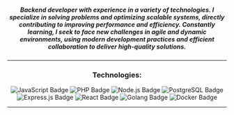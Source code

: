 <h5 align="center">Backend developer with experience in a variety of technologies. I specialize in solving problems and optimizing scalable systems, directly contributing to improving performance and efficiency. Constantly learning, I seek to face new challenges in agile and dynamic environments, using modern development practices and efficient collaboration to deliver high-quality solutions.</h5>

<hr>

<h3 align="center">Technologies:</h3>
<p align="center">
  <img src="https://img.shields.io/badge/JavaScript-F7DF1C?logo=javascript&logoColor=black" alt="JavaScript Badge"/>
  <img src="https://img.shields.io/badge/PHP-777BB4?logo=php&logoColor=white" alt="PHP Badge"/>
  <img src="https://img.shields.io/badge/Node.js-339933?logo=node.js&logoColor=white" alt="Node.js Badge"/>
  <img src="https://img.shields.io/badge/PostgreSQL-4169E1?logo=postgresql&logoColor=white" alt="PostgreSQL Badge"/>
  <img src="https://img.shields.io/badge/Express.js-000000?logo=express&logoColor=white" alt="Express.js Badge"/>
  <img src="https://img.shields.io/badge/React-61DAFB?logo=react&logoColor=black" alt="React Badge"/>
  <img src="https://img.shields.io/badge/Golang-00ADD8?logo=go&logoColor=white" alt="Golang Badge"/>
  <img src="https://img.shields.io/badge/Docker-2496ED?logo=docker&logoColor=white" alt="Docker Badge"/>
</p>

<hr>
